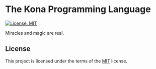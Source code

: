 The Kona Programming Language
=============================

[![License: MIT][mit-badge]][mit-url]

Miracles and magic are real.

License
-------

This project is licensed under the terms of the [MIT][mit-url] license.

[mit-badge]: https://img.shields.io/badge/License-MIT-orange.svg
[mit-url]: ./LICENSE.txt
